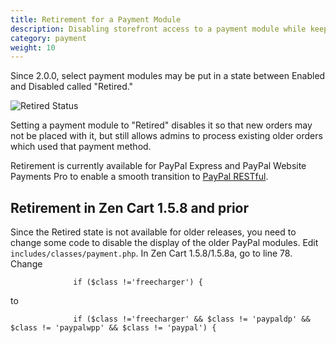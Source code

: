 ```yaml
---
title: Retirement for a Payment Module 
description: Disabling storefront access to a payment module while keeping its admin capabilities 
category: payment 
weight: 10
---
```


Since 2.0.0, select payment modules may be put in a state between Enabled and Disabled called "Retired."

![Retired Status](/images/retired.png)

Setting a payment module to "Retired" disables it so that new orders may not be placed with it, but still allows admins to process existing older orders which used that payment method. 

Retirement is currently available for PayPal Express and PayPal Website Payments Pro to enable a smooth transition to [PayPal RESTful](/user/payment/paypal_restful/).

## Retirement in Zen Cart 1.5.8 and prior 

Since the Retired state is not available for older releases, you need to change some code to disable the display of the older PayPal modules.  Edit `includes/classes/payment.php`. In Zen Cart 1.5.8/1.5.8a, go to line 78.  Change 

```
              if ($class !='freecharger') {
```

to 

```
              if ($class !='freecharger' && $class != 'paypaldp' && $class != 'paypalwpp' && $class != 'paypal') {
```


